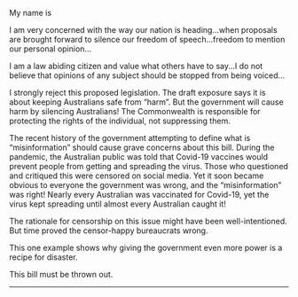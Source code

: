 My name is

I am very concerned with the way our nation is heading...when proposals are brought forward to silence our freedom of
speech...freedom to mention our personal opinion...

I am a law abiding citizen and value what others have to say...I do not believe that opinions of any subject should be stopped
from being voiced...

I strongly reject this proposed legislation. The draft exposure says it is about keeping Australians safe from “harm”. But the
government will cause harm by silencing Australians! The Commonwealth is responsible for protecting the rights of the individual,
not suppressing them.

The recent history of the government attempting to define what is “misinformation” should cause grave concerns about this bill.
During the pandemic, the Australian public was told that Covid-19 vaccines would prevent people from getting and spreading the
virus. Those who questioned and critiqued this were censored on social media. Yet it soon became obvious to everyone the
government was wrong, and the “misinformation” was right! Nearly every Australian was vaccinated for Covid-19, yet the virus
kept spreading until almost every Australian caught it!

The rationale for censorship on this issue might have been well-intentioned. But time proved the censor-happy bureaucrats
wrong.

This one example shows why giving the government even more power is a recipe for disaster.

This bill must be thrown out.


-----

